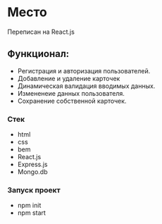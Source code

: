 # Место
Переписан на React.js

## Функционал:
- Регистрация и авторизация пользователей.
- Добавление и удаление карточек
- Динамическая валидация вводимых данных.
- Измененеие данных пользователя.
- Сохранение собственной  карточек. 

### Стек
* html
* css
* bem
* React.js
* Express.js
* Mongo.db

### Запуск проект
* npm init
* npm start
